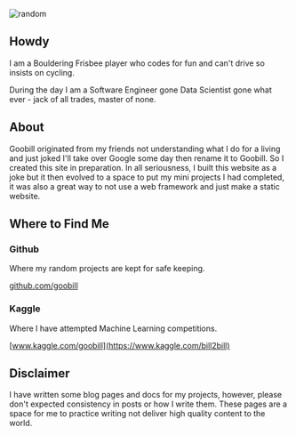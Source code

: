 ![random](../assets/random.png)

## Howdy

I am a Bouldering Frisbee player who codes for fun and can't drive so insists on cycling.

During the day I am a Software Engineer gone Data Scientist gone what ever - jack of all trades, master of none.

## About

Goobill originated from my friends not understanding what I do for a living and just joked I'll take over Google some day then rename it to Goobill. So I created this site in preparation. In all seriousness, I built this website as a joke but it then evolved to a space to put my mini projects I had completed, it was also a great way to not use a web framework and just make a static website.

## Where to Find Me

### Github

Where my random projects are kept for safe keeping.

[github.com/goobill](https://github.com/goobill)

### Kaggle

Where I have attempted Machine Learning competitions.

[www.kaggle.com/goobill](https://www.kaggle.com/bill2bill)


## Disclaimer

I have written some blog pages and docs for my projects, however, please don't expected consistency in posts or how I write them. These pages are a space for me to practice writing not deliver high quality content to the world.